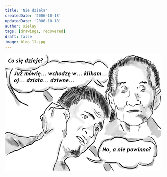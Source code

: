 ```yaml
---
title: 'Nie działa'
createdDate: '2006-10-18'
updatedDate: '2006-10-18'
author: sielay
tags: [drawings, recovered]
draft: false
image: blog_11.jpg
---
```


![](blog_11.jpg)
